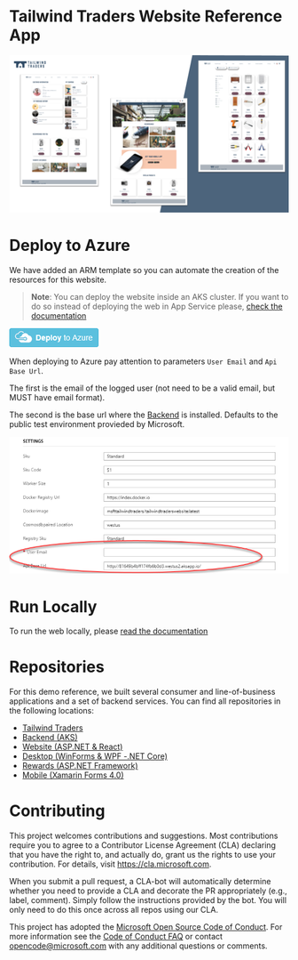 # Tailwind Traders Website Reference App

<img src="/Documents/Images/Website.png" alt="Tailwind Traders Website"/>

# Deploy to Azure

We have added an ARM template so you can automate the creation of the resources for this website.

>**Note**: You can deploy the website inside an AKS cluster. If you want to do so instead of deploying the web in App Service please, [check the documentation](./Deploy/deploy-on-aks.md)

<a href="https://portal.azure.com/#create/Microsoft.Template/uri/https%3A%2F%2Fraw.githubusercontent.com%2FMicrosoft%2FTailwindTraders-Website%2Fmaster%2FDeploy%2Fdeployment.json"><img src="/Documents/Images/deploy-to-azure.png" alt="Deploy to Azure"/></a>

When deploying to Azure pay attention to parameters `User Email` and `Api Base Url`. 

The first is the email of the logged user (not need to be a valid email, but MUST have email format).

The second is the base url where the [Backend](https://github.com/Microsoft/TailwindTraders-Backend) is installed. Defaults to the public test environment provieded by Microsoft.

![deploy to azure parameters](./Documents/Images/tt-website-deploy-params.png)

# Run Locally

To run the web locally, please [read the documentation](./Documents/README.md)

# Repositories

For this demo reference, we built several consumer and line-of-business applications and a set of backend services. You can find all repositories in the following locations:

* [Tailwind Traders](https://github.com/Microsoft/TailwindTraders)
* [Backend (AKS)](https://github.com/Microsoft/TailwindTraders-Backend)
* [Website (ASP.NET & React)](https://github.com/Microsoft/TailwindTraders-Website)
* [Desktop (WinForms & WPF -.NET Core)](https://github.com/Microsoft/TailwindTraders-Desktop)
* [Rewards (ASP.NET Framework)](https://github.com/Microsoft/TailwindTraders-Rewards)
* [Mobile (Xamarin Forms 4.0)](https://github.com/Microsoft/TailwindTraders-Mobile)

# Contributing

This project welcomes contributions and suggestions.  Most contributions require you to agree to a
Contributor License Agreement (CLA) declaring that you have the right to, and actually do, grant us
the rights to use your contribution. For details, visit https://cla.microsoft.com.

When you submit a pull request, a CLA-bot will automatically determine whether you need to provide
a CLA and decorate the PR appropriately (e.g., label, comment). Simply follow the instructions
provided by the bot. You will only need to do this once across all repos using our CLA.

This project has adopted the [Microsoft Open Source Code of Conduct](https://opensource.microsoft.com/codeofconduct/).
For more information see the [Code of Conduct FAQ](https://opensource.microsoft.com/codeofconduct/faq/) or
contact [opencode@microsoft.com](mailto:opencode@microsoft.com) with any additional questions or comments.
